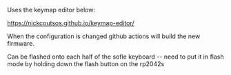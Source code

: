 Uses the keymap editor below:

https://nickcoutsos.github.io/keymap-editor/

When the configuration is changed github actions will build the new firmware.

Can be flashed onto each half of the sofle keyboard -- need to put it in flash mode by holding down the flash button on the rp2042s
